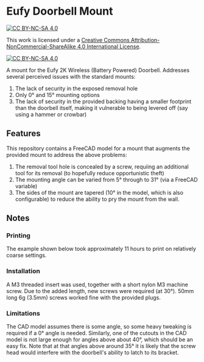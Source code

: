 # Eufy Doorbell Mount

[![CC BY-NC-SA 4.0][cc-by-nc-sa-shield]][cc-by-nc-sa]

This work is licensed under a
[Creative Commons Attribution-NonCommercial-ShareAlike 4.0 International License][cc-by-nc-sa].

[![CC BY-NC-SA 4.0][cc-by-nc-sa-image]][cc-by-nc-sa]

[cc-by-nc-sa]: http://creativecommons.org/licenses/by-nc-sa/4.0/
[cc-by-nc-sa-image]: https://licensebuttons.net/l/by-nc-sa/4.0/88x31.png
[cc-by-nc-sa-shield]: https://img.shields.io/badge/License-CC%20BY--NC--SA%204.0-lightgrey.svg

A mount for the Eufy 2K Wireless (Battery Powered) Doorbell. Addresses several perceived issues with the standard mounts:

1. The lack of security in the exposed removal hole
2. Only 0° and 15° mounting options
3. The lack of security in the provided backing having a smaller footprint than the doorbell itself, making it vulnerable to being levered off (say using a hammer or crowbar)

## Features

This repository contains a FreeCAD model for a mount that augments the provided mount to address the above problems:

1. The removal tool hole is concealed by a screw, requiing an additional tool for its removal (to hopefully reduce opportunistic theft)
2. The mounting angle can be varied from 5° through to 31° (via a FreeCAD variable)
3. The sides of the mount are tapered (10° in the model, which is also configurable) to reduce the ability to pry the mount from the wall.

## Notes

### Printing

The example shown below took approximately 11 hours to print on relatively coarse settings.

### Installation

A M3 threaded insert was used, together with a short nylon M3 machine screw.
Due to the added length, new screws were required (at 30°). 50mm long 6g (3.5mm) screws worked fine with the provided plugs.

### Limitations

The CAD model assumes there is some angle, so some heavy tweaking is required if a 0° angle is needed. Similarly, one of the cutouts in the CAD model is not large enough for angles above about 40°, which should be an easy fix. Note that at that angles above around 35° it is likely that the screw head would interfere with the doorbell's ability to latch to its bracket.



